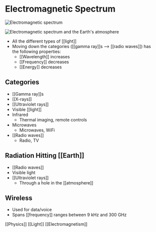 # Electromagnetic Spectrum

![Electromagnetic spectrum](/assets/second-brain/2020-10-05-10-09-49.png)

![Electromagnetic spectrum and the Earth's atmosphere](/assets/second-brain/2020-10-05-13-33-30.png)

- All the different types of [[light]]
- Moving down the categories ([[gamma ray]]s --> [[radio waves]]) has the following properties:
  - [[Wavelength]] increases
  - [[Frequency]] decreases
  - [[Energy]] decreases

## Categories

- [[Gamma ray]]s
- [[X-rays]]
- [[Ultraviolet rays]]
- Visible [[light]]
- Infrared
  - Thermal imaging, remote controls
- Microwaves
  - Microwaves, WiFi
- [[Radio waves]]
  - Radio, TV

## Radiation Hitting [[Earth]]

- [[Radio waves]]
- Visible light
- [[Ultraviolet rays]]
  - Through a hole in the [[atmosphere]]

## Wireless

- Used for data/voice
- Spans [[frequency]] ranges between 9 kHz and 300 GHz

[[Physics]] [[Light]] [[Electromagnetism]]

